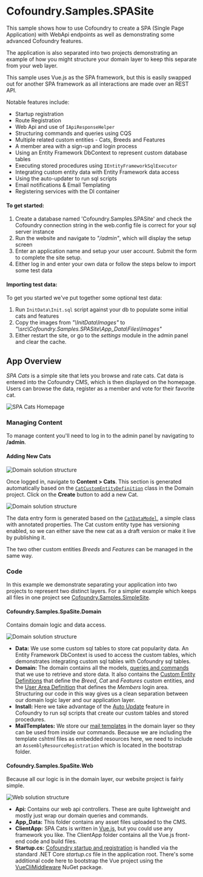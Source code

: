 # Cofoundry.Samples.SPASite

This sample shows how to use Cofoundry to create a SPA (Single Page Application) with WebApi endpoints as well as demonstrating some advanced Cofoundry features.

The application is also separated into two projects demonstrating an example of how you might structure your domain layer to keep this separate from your web layer.

This sample uses Vue.js as the SPA framework, but this is easily swapped out for another SPA framework as all interactions are made over an REST API.

Notable features include:

- Startup registration
- Route Registration
- Web Api and use of `IApiResponseHelper`
- Structuring commands and queries using CQS 
- Multiple related custom entities - Cats, Breeds and Features
- A member area with a sign-up and login process
- Using an Entity Framework DbContext to represent custom database tables
- Executing stored procedures using `IEntityFrameworkSqlExecutor`
- Integrating custom entity data with Entity Framework data access
- Using the auto-updater to run sql scripts
- Email notifications & Email Templating
- Registering services with the DI container

#### To get started:

1. Create a database named 'Cofoundry.Samples.SPASite' and check the Cofoundry connection string in the web.config file is correct for your sql server instance
2. Run the website and navigate to *"/admin"*, which will display the setup screen
3. Enter an application name and setup your user account. Submit the form to complete the site setup. 
4. Either log in and enter your own data or follow the steps below to import some test data

#### Importing test data:

To get you started we've put together some optional test data:

1. Run `InitData\Init.sql` script against your db to populate some initial cats and features
2. Copy the images from *"\InitData\Images"* to *"\src\Cofoundry.Samples.SPASite\App_Data\Files\Images"*
3. Either restart the site, or go to the *settings* module in the admin panel and clear the cache.

## App Overview

*SPA Cats* is a simple site that lets you browse and rate cats. Cat data is entered into the Cofoundry CMS, which is then displayed on the homepage. Users can browse the data, register as a member and vote for their favorite cat.

![SPA Cats Homepage](readme/homepage.jpg)

### Managing Content

To manage content you'll need to log in to the admin panel by navigating to **/admin**.

#### Adding New Cats

![Domain solution structure](readme/AdminCatList.png)

Once logged in, navigate to **Content > Cats**. This section is generated automatically based on the [`CatCustomEntityDefinition`](https://github.com/cofoundry-cms/Cofoundry.Samples.SPASite/blob/master/src/Cofoundry.Samples.SPASite.Domain/Domain/Cats/Definition/CatCustomEntityDefinition.cs) class in the Domain project. Click on the **Create** button to add a new Cat.

![Domain solution structure](readme/AdminCatCreate.png)

The data entry form is generated based on the [`CatDataModel`](https://github.com/cofoundry-cms/Cofoundry.Samples.SPASite/blob/master/src/Cofoundry.Samples.SPASite.Domain/Domain/Cats/Definition/CatDataModel.cs), a simple class with annotated properties. The Cat custom entity type has versioning enabled, so we can either save the new cat as a draft version or make it live by publishing it.

The two other custom entities *Breeds* and *Features* can be managed in the same way.

### Code

In this example we demonstrate separating your application into two projects to represent two distinct layers. For a simpler example which keeps all files in one project see [Cofoundry.Samples.SimpleSite](https://github.com/cofoundry-cms/Cofoundry.Samples.SimpleSite).

#### Cofoundry.Samples.SpaSite.Domain

Contains domain logic and data access.

![Domain solution structure](readme/SpaCatsDomain.png)

-  **Data:** We use some custom sql tables to store cat popularity data. An Entity Framework DbContext is used to access the custom tables, which demonstrates integrating custom sql tables with Cofoundry sql tables.
- **Domain:** The domain contains all the models, [queries and commands](https://github.com/cofoundry-cms/cofoundry/wiki/CQS) that we use to retrieve and store data. It also contains the [Custom Entity Definitions](https://github.com/cofoundry-cms/cofoundry/wiki/Custom-Entities) that define the *Breed*, *Cat* and *Features* custom entities, and the [User Area Definition](https://github.com/cofoundry-cms/cofoundry/wiki/User-Areas) that defines the *Members* login area. Structuring our code in this way gives us a clean separation between our domain logic layer and our application layer.
- **Install:** Here we take advantage of the [Auto Update](https://github.com/cofoundry-cms/cofoundry/wiki/Auto-Update) feature in Cofoundry to run sql scripts that create our custom tables and stored procedures.
- **MailTemplates:** We store our [mail templates](https://github.com/cofoundry-cms/cofoundry/wiki/Mail) in the domain layer so they can be used from inside our commands. Because we are including the template cshtml files as embedded resources here, we need to include an `AssemblyResourceRegistration` which is located in the bootstrap folder. 

#### Cofoundry.Samples.SpaSite.Web

Because all our logic is in the domain layer, our website project is fairly simple.

![Web solution structure](readme/SpaCatsWeb.png)

- **Api:** Contains our web api controllers. These are quite lightweight and mostly just wrap our domain queries and commands.
- **App_Data:** This folder contains any asset files uploaded to the CMS.
- **ClientApp:** SPA Cats is written in [Vue.js](https://vuejs.org/), but you could use any framework you like. The ClientApp folder contains all the Vue.js front-end code and build files.
- **Startup.cs:** [Cofoundry startup and registration](https://github.com/cofoundry-cms/cofoundry/wiki/Website-Startup) is handled via the standard .NET Core *startup.cs* file in the application root. There's some additional code here to bootstrap the Vue project using the [VueCliMiddleware](https://github.com/EEParker/aspnetcore-vueclimiddleware) NuGet package.